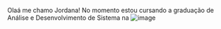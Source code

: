 Olaá me chamo Jordana!
No momento estou cursando a graduação de Análise e Desenvolvimento de Sistema na ![image](https://github.com/jordana983/jordana983/assets/126505633/dc8e6a30-d04c-4484-8694-1bb742f3e0d4)

